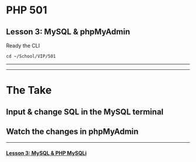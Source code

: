 # PHP 501
## Lesson 3: MySQL & phpMyAdmin

Ready the CLI

`cd ~/School/VIP/501`

___


___

# The Take

## Input & change SQL in the MySQL terminal

## Watch the changes in phpMyAdmin

___

#### [Lesson 3: MySQL & PHP MySQLi](https://github.com/inkVerb/vip/blob/master/501-php/Lesson-03.md)
